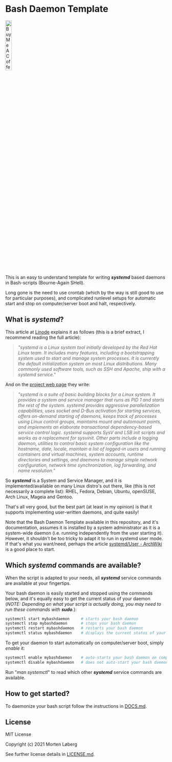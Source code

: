 # Bash Daemon Template

<a href="https://www.buymeacoffee.com/mortenloberg" target="_blank"><img src="https://cdn.buymeacoffee.com/buttons/v2/default-yellow.png" alt="Buy Me A Coffee" width="20%"/></a>

This is an easy to understand template for writing ***systemd*** based daemons in Bash-scripts (Bourne-Again SHell).

Long gone is the need to use crontab (which by the way is still good to use for particular purposes), and complicated runlevel setups for automatic start and stop on computer/server boot and halt, respectively.

## What is *systemd*?

This article at [Linode](https://www.linode.com/docs/guides/start-service-at-boot/) explains it as follows (this is a brief extract, I recommend reading the full article):
> *"systemd is a Linux system tool initially developed by the Red Hat Linux team. It includes many features, including a bootstrapping system used to start and manage system processes. It is currently the default initialization system on most Linux distributions. Many commonly used software tools, such as SSH and Apache, ship with a systemd service."*

And on the [project web page](https://systemd.io/) they write:
> *"systemd is a suite of basic building blocks for a Linux system. It provides a system and service manager that runs as PID 1 and starts the rest of the system. systemd provides aggressive parallelization capabilities, uses socket and D-Bus activation for starting services, offers on-demand starting of daemons, keeps track of processes using Linux control groups, maintains mount and automount points, and implements an elaborate transactional dependency-based service control logic. systemd supports SysV and LSB init scripts and works as a replacement for sysvinit. Other parts include a logging daemon, utilities to control basic system configuration like the hostname, date, locale, maintain a list of logged-in users and running containers and virtual machines, system accounts, runtime directories and settings, and daemons to manage simple network configuration, network time synchronization, log forwarding, and name resolution."*

So ***systemd*** is a System and Service Manager, and it is implemented/available on many Linux distro's out there, like (this is not necessarily a complete list): RHEL, Fedora, Debian, Ubuntu, openSUSE, Arch Linux, Mageia and Gentoo.

That's all very good, but the best part (at least in my opinion) is that it supports implementing user-written daemons, and quite easily!

Note that the Bash Daemon Template available in this repository, and it's documentation, assumes it is installed by a system administrator as it is a system-wide daemon (i.e. running independently from the user starting it). However, it shouldn't be too tricky to adapt it to run in systemd user mode. If that's what you want/need, perhaps the article [systemd/User - ArchWiki](https://wiki.archlinux.org/title/Systemd/User#How_it_works) is a good place to start.

## Which *systemd* commands are available?

When the script is adapted to your needs, all ***systemd*** service commands are available at your fingertips.

Your bash daemon is easily started and stopped using the commands below, and it's equally easy to get the current status of your daemon (*NOTE: Depending on what your script is actually doing, you may need to run these commands with **sudo**.*):

```bash
systemctl start mybashdaemon     # starts your bash daemon
systemctl stop mybashdaemon      # stops your bash daemon
systemctl restart mybashdaemon   # restarts your bash daemon
systemctl status mybashdaemon    # displays the current status of your bash daemon
```

To get your daemon to start automatically on computer/server boot, simply *enable* it:

```bash
systemctl enable mybashdaemon    # auto-starts your bash daemon on computer/server boot
systemctl disable mybashdaemon   # does not auto-start your bash daemon on computer/server boot
```

Run "*man systemctl*" to read which other ***systemd*** service commands are available.

## How to get started?

To daemonize your bash script follow the instructions in [DOCS.md](https://github.com/MortenLoberg/BashDaemonTemplate/blob/master/DOCS.md).

## License

MIT License

Copyright (c) 2021 Morten Løberg

See further license details in [LICENSE.md](https://github.com/MortenLoberg/BashDaemonTemplate/blob/master/LICENSE.md).
